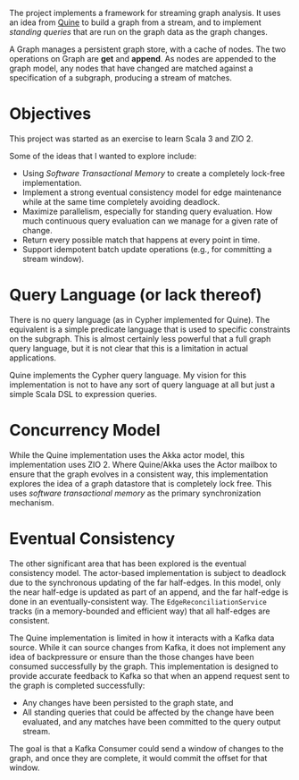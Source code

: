 

The project implements a framework for streaming graph analysis.
It uses an idea from [Quine](https://quine.io) to build a graph from a stream,
and to implement _standing queries_ that are run on the graph data as the graph changes.

A Graph manages a persistent graph store, with a cache of nodes.
The two operations on Graph are **get** and **append**.
As nodes are appended to the graph model, any nodes that have changed are matched
against a specification of a subgraph, producing a stream of matches.

# Objectives

This project was started as an exercise to learn Scala 3 and ZIO 2.

Some of the ideas that I wanted to explore include:
* Using _Software Transactional Memory_ to create a completely lock-free implementation.
* Implement a strong eventual consistency model for edge
maintenance while at the same time completely avoiding deadlock.
* Maximize parallelism, especially for standing query evaluation.
How much continuous query evaluation can we manage for a given rate of change.
* Return every possible match that happens at every point in time.
* Support idempotent batch update operations (e.g., for committing a stream window).

# Query Language (or lack thereof)

There is no query language (as in Cypher implemented for Quine).
The equivalent is a simple predicate language that is used to specific
constraints on the subgraph. This is almost certainly less powerful that
a full graph query language, but it is not clear that this is a limitation
in actual applications.

Quine implements the Cypher query language. My vision for this implementation is not to have
any sort of query language at all but just a simple Scala DSL to expression queries.

# Concurrency Model

While the Quine implementation uses the Akka actor model, this implementation uses ZIO 2.
Where Quine/Akka uses the Actor mailbox to ensure that the graph evolves in a consistent way,
this implementation explores the idea of a graph datastore that is completely lock free.
This uses _software transactional memory_ as the primary synchronization mechanism.

# Eventual Consistency

The other significant area that has been explored is the eventual consistency model.
The actor-based implementation is subject to deadlock due to the synchronous updating of
the far half-edges. In this model, only the near half-edge is updated as part of an append,
and the far half-edge is done in an eventually-consistent way. The `EdgeReconciliationService`
tracks (in a memory-bounded and efficient way) that all half-edges are consistent.

The Quine implementation is limited in how it interacts with a Kafka data source.
While it can source changes from Kafka, it does not implement any idea of backpressure or
ensure than the those changes have been consumed successfully by the graph.
This implementation is designed to provide accurate feedback to Kafka so that when an append
request sent to the graph is completed successfully:
* Any changes have been persisted to the graph state, and
* All standing queries that could be affected by the change have been evaluated, 
and any matches have been committed to the query output stream.

The goal is that a Kafka Consumer could send a window of changes to the graph, and once they are complete, it would commit the offset for that window.